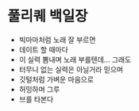 # 풀리퀘 백일장

* 빅마마처럼 노래 잘 부르면
* 데이트 할 때마다
* 이 실력 뽐내며 노래 부를텐데... 그래도
* 터무니 없는 실력은 아닐거라 믿으며
* 깃털처럼 가벼운 마음으로
* 허밍하며 그루
* 브를 타본다
